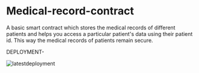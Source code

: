 # Medical-record-contract

A basic smart contract which stores the medical records of different patients and helps you access a particular patient's data using their patient id. 
This way the medical records of patients remain secure. 

DEPLOYMENT-


![latestdeployment](https://user-images.githubusercontent.com/94930302/177050404-e53329b6-e5ea-427e-97ef-82ce09c1add7.png)


